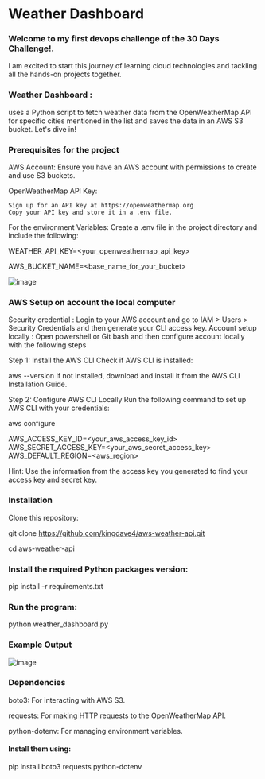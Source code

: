 # Weather Dashboard

### Welcome to my first devops challenge of the 30 Days Challenge!. 
I am excited to start this journey of learning cloud technologies and tackling  all the hands-on projects together.


### Weather Dashboard : 
uses a Python script to fetch weather data from the OpenWeatherMap API for specific cities mentioned in the list and saves the data in an AWS S3 bucket. Let's dive in!


### Prerequisites for the project

AWS Account: Ensure you have an AWS account with permissions to create and use S3 buckets.

OpenWeatherMap API Key:
   
    Sign up for an API key at https://openweathermap.org
    Copy your API key and store it in a .env file.


For the environment Variables: Create a .env file in the project directory and include the following:

WEATHER_API_KEY=<your_openweathermap_api_key>

AWS_BUCKET_NAME=<base_name_for_your_bucket>


![image](https://github.com/user-attachments/assets/078a4087-fd47-43cd-93b9-f3ef1d2bb0ce)


### AWS Setup on account the local computer

Security credential : Login to your AWS account and go to IAM > Users > Security Credentials and then generate your CLI access key. 
Account setup locally : Open powershell or Git bash and then configure account locally with the following steps

Step 1: Install the AWS CLI
Check if AWS CLI is installed:

aws --version
If not installed, download and install it from the AWS CLI Installation Guide.


Step 2: Configure AWS CLI Locally
Run the following command to set up AWS CLI with your credentials:

aws configure

AWS_ACCESS_KEY_ID=<your_aws_access_key_id>
AWS_SECRET_ACCESS_KEY=<your_aws_secret_access_key>
AWS_DEFAULT_REGION=<aws_region>

Hint: Use the information from the access key you generated to find your access key and secret key.


### Installation
Clone this repository:

git clone https://github.com/kingdave4/aws-weather-api.git

cd aws-weather-api


### Install the required Python packages version:

pip install -r requirements.txt


### Run the program:

python weather_dashboard.py


### Example Output

![image](https://github.com/user-attachments/assets/71a42957-0a0d-4577-a072-7a9c9042fc56)


### Dependencies
boto3: For interacting with AWS S3.

requests: For making HTTP requests to the OpenWeatherMap API.

python-dotenv: For managing environment variables.


#### Install them using:

pip install boto3 requests python-dotenv


